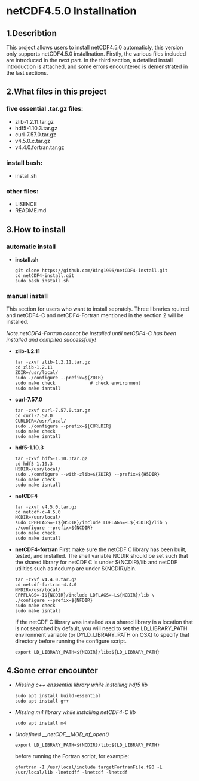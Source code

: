 # **netCDF4.5.0 Installnation**
## 1.**Describtion**
This project allows users to install netCDF4.5.0 automaticly, this version only supports netCDF4.5.0 installnation. Firstly, the various files included are introduced in the next part. In the third section, a detailed install introduction is attached, and some errors encountered is demenstrated in the last sections. 

## 2.**What files in this project**
### five essential .tar.gz files:
* zlib-1.2.11.tar.gz
* hdf5-1.10.3.tar.gz
* curl-7.57.0.tar.gz
* v4.5.0.c.tar.gz
* v4.4.0.fortran.tar.gz
### install bash:
* install.sh
### other files:
* LISENCE
* README.md
## 3.**How to install**
### automatic install

* **install.sh**
    ```shell
    git clone https://github.com/Bing1996/netCDF4-install.git
    cd netCDF4-install.git
    sudo bash install.sh
    ```
### manual install

This section for users who want to install seprately. Three libraries rquired and netCDF4-C and netCDF4-Fortran mentioned in the section 2 will be installed.

*Note:netCDF4-Fortran cannot be installed until netCDF4-C has been installed and compiled successfully!*

* **zlib-1.2.11**
    ```shell
    tar -zxvf zlib-1.2.11.tar.gz
    cd zlib-1.2.11
    ZDIR=/usr/local/
    sudo ./configure --prefix=${ZDIR}
    sudo make check             # check environment
    sudo make isntall
    ```
* **curl-7.57.0**  
    ```shell
    tar -zxvf curl-7.57.0.tar.gz
    cd curl-7.57.0
    CURLDIR=/usr/local/
    sudo ./configure --prefix=${CURLDIR}
    sudo make check             
    sudo make isntall
    ```
* **hdf5-1.10.3**
    ```shell
    tar -zxvf hdf5-1.10.3tar.gz
    cd hdf5-1.10.3
    H5DIR=/usr/local/
    sudo ./configure --with-zlib=${ZDIR} --prefix=${H5DIR}
    sudo make check             
    sudo make isntall
    ```
* **netCDF4**
    ```shell
    tar -zxvf v4.5.0.tar.gz
    cd netcdf-c-4.5.0
    NCDIR=/usr/local/
    sudo CPPFLAGS=-I${H5DIR}/include LDFLAGS=-L${H5DIR}/lib \
    ./configure --prefix=${NCDIR}
    sudo make check             
    sudo make isntall
    ```
* **netCDF4-fortran**
    First make sure the netCDF C library has been built, tested, and installed. The shell variable NCDIR should be set such that the shared library for netCDF C is under \${NCDIR}/lib and netCDF utilities such as ncdump are under \${NCDIR}/bin.
    ```shell
    tar -zxvf v4.4.0.tar.gz
    cd netcdf-fortran-4.4.0
    NFDIR=/usr/local/
    CPPFLAGS=-I${NCDIR}/include LDFLAGS=-L${NCDIR}/lib \
    ./configure --prefix=${NFDIR}
    sudo make check             
    sudo make isntall
    ```
    If the netCDF C library was installed as a shared library in a location that is not searched by default, you will need to set the LD_LIBRARY_PATH environment variable (or DYLD_LIBRARY_PATH on OSX) to specify that directory before running the configure script.
    ```shell
    export LD_LIBRARY_PATH=${NCDIR}/lib:${LD_LIBRARY_PATH}
    ```
## 4.**Some error encounter**
* *Missing c++ enssential library while installing hdf5 lib*    
    ```shell
    sudo apt install build-essential
    sudo apt install g++
    ```   
* *Missing m4 library while installing netCDF4-C lib*
    ```
    sudo apt install m4
    ```
* *Undefined __netCDF__MOD_nf_open()*
    ```shell
    export LD_LIBRARY_PATH=${NCDIR}/lib:${LD_LIBRARY_PATH}
    ```
    before running the Fortran script, for example:
    ```shell
    gfortran -I /usr/local/include targetFortranFile.f90 -L /usr/local/lib -lnetcdff -lnetcdf -lnetcdf
    ```

    